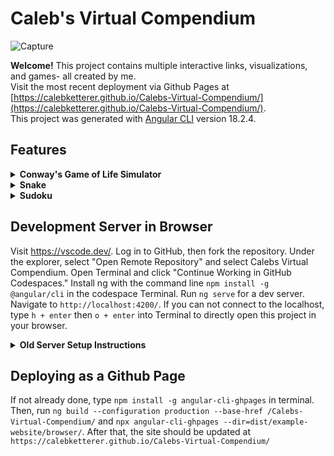 # Caleb's Virtual Compendium

![Capture](https://github.com/user-attachments/assets/e2d56756-f9f7-4afd-980e-20d0f283d82f)

<strong>Welcome!</strong> This project contains multiple interactive links, visualizations, and games- all created by me.  
Visit the most recent deployment via Github Pages at [https://calebketterer.github.io/Calebs-Virtual-Compendium/](https://calebketterer.github.io/Calebs-Virtual-Compendium/).  
This project was generated with [Angular CLI](https://github.com/angular/angular-cli) version 18.2.4.

## Features

<details>
  <summary><strong>Conway's Game of Life Simulator</strong></summary>
  
## Conway's Game of Life
  
![Capture](https://github.com/user-attachments/assets/7e74d71d-86f0-4bb9-b631-e462ffae05fd)
Based off Cambridge mathematician John Conway's [Game of Life]([url](https://playgameoflife.com/)), this cellular automaton became widely known when it was mentioned in an article published by Scientific American in 1970. It consists of a grid of cells which, based on a few mathematical rules, can live, die or multiply. Depending on the initial conditions, the cells form various patterns throughout the course of the game.

The rules for each space: 
1. Each populated cell with one or no neighbors dies, as if by solitude.
2. Each populated cell with four or more neighbors dies, as if by overpopulation.
3. Each populated cell with two or three neighbors survives.
4. Each unpopulated cell with three neighbors becomes populated.
</details>

<details>
  <summary><strong>Snake</strong></summary>
  
## Snake

![Capture](https://github.com/user-attachments/assets/2276d350-9edf-49fb-914a-412b22c7baa3)
</details>

<details>
  <summary><strong>Sudoku</strong></summary>
  
## Classic Sudoku
  
![Capture](https://github.com/user-attachments/assets/3ecc467a-c761-4f6d-9aa0-3a57e965f9ab)
A classic game of Sudoku, featuring the following:
  
- Interactive Sudoku board with keyboard and mouse support.
- "Check Answers" button with error highlighting.
- "Reveal Solution" toggle to view or hide the solution.
- Random puzzle generation with unique solutions.
- Difficulty selection (Easy/Medium/Hard).

Challenge yourself or practice your puzzle-solving skills!
</details>



## Development Server in Browser

Visit https://vscode.dev/. Log in to GitHub, then fork the repository. Under the explorer, select "Open Remote Repository" and select Calebs Virtual Compendium. Open Terminal and click "Continue Working in GitHub Codespaces." Install ng with the command line `npm install -g @angular/cli` in the codespace Terminal. Run `ng serve` for a dev server. Navigate to `http://localhost:4200/`. If you can not connect to the localhost, type `h + enter` then `o + enter` into Terminal to directly open this project in your browser.

<details>
  <summary><strong>Old Server Setup Instructions</strong></summary>
  
## Development Server

Run `ng serve` for a dev server. Navigate to `http://localhost:4200/`. The application will automatically reload if you change any of the source files.

## Code scaffolding

Run `ng generate component component-name` to generate a new component. You can also use `ng generate directive|pipe|service|class|guard|interface|enum|module`.

## Build

Run `ng build` to build the project. The build artifacts will be stored in the `dist/` directory.

## Running unit tests

Run `ng test` to execute the unit tests via [Karma](https://karma-runner.github.io).

## Running end-to-end tests

Run `ng e2e` to execute the end-to-end tests via a platform of your choice. To use this command, you need to first add a package that implements end-to-end testing capabilities.

## Further help with setup

To get more help on the Angular CLI use `ng help` or go check out the [Angular CLI Overview and Command Reference](https://angular.dev/tools/cli) page.
</details>

## Deploying as a Github Page

If not already done, type `npm install -g angular-cli-ghpages` in terminal. Then, run `ng build --configuration production --base-href /Calebs-Virtual-Compendium/` and  `npx angular-cli-ghpages --dir=dist/example-website/browser/`. After that, the site should be updated at `https://calebketterer.github.io/Calebs-Virtual-Compendium/`



